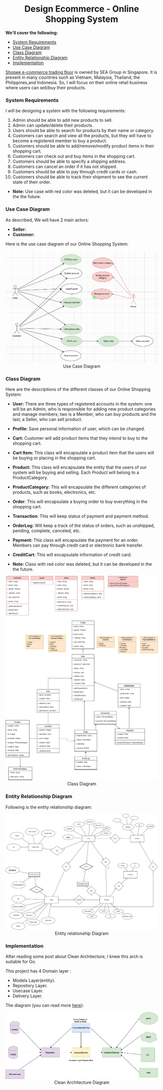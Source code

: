 <h1 align="center">Design Ecommerce - Online Shopping System</h1>

**We'll cover the following:**

* [System Requirements](#system-requirements)
* [Use Case Diagram](#use-case-diagram)
* [Class Diagram](#class-diagram)
* [Entity Relationship Diagram](#entity-relationship-diagram)
* [Implementation](#implementation)

[Shopee e-commerce trading floor](https://shopee.vn/) is owned by SEA Group in Singapore. It is present in many countries such as Vietnam, Malaysia, Thailand, the Philippines,and Indonesia. So, I will focus on their online retail business where users can sell/buy their products.

### System Requirements

I will be designing a system with the following requirements:

1. Admin should be able to add new products to sell.
2. Admin can update/delete their products.
3. Users should be able to search for products by their name or category.
4. Customers can search and view all the products, but they will have to become a registered member to buy a product.
5. Customers should be able to add/remove/modify product items in their shopping cart.
6. Customers can check out and buy items in the shopping cart.
7. Customers should be able to specify a shipping address.
8. Customers can cancel an order if it has not shipped.
9. Customers should be able to pay through credit cards or cash.
10. Customers should be able to track their shipment to see the current state of their order.

* **Note:** Use case with red color was deleted, but it can be developed in the the future.
### Use Case Diagram

As described, We will have 2 main actors: 
* **Seller:**
* **Customer:** 

Here is the use case diagram of our Online Shopping System:

<p align="center">
    <img src="/doc/use-case.png" alt="Online Shoopping System Use Case Diagram">
    <br />
    Use Case Diagram
</p>

### Class Diagram

Here are the descriptions of the different classes of our Online Shopping System:
* **User:** There are three types of registered accounts in the system: one will be an Admin, who is responsible for adding new product categories and manage members; two is a Member, who can buy products and the last, a Seller, who can sell product.
* **Profile:** Save personal information of user, which can be changed.
* **Cart:** Customer will add product items that they intend to buy to the shopping cart.
* **Cart Item:** This class will encapsulate a product item that the users will be buying or placing in the shopping cart.
* **Product:** This class will encapsulate the entity that the users of our system will be buying and selling. Each Product will belong to a ProductCategory.
* **ProductCategory:** This will encapsulate the different categories of products, such as books, electronics, etc.
* **Order**: This will encapsulate a buying order to buy everything in the shopping cart.
* **Transaction**: This will keep status of payment and payment method.
* **OrderLog:** Will keep a track of the status of orders, such as unshipped, pending, complete, canceled, etc.
* **Payment:** This class will encapsulate the payment for an order. Members can pay through credit card or electronic bank transfer.
* **CreditCart**: This will encapsulate information of credit card.

* **Note:** Class with red color was deleted, but it can be developed in the the future.

<p align="center">
    <img src="/doc/class-diagram.png" alt="Online Shoopping System Class Diagram">
    <br />
    Class Diagram
</p>

### Entity Relationship Diagram

Following is the entity relationship diagram:

<p align="center">
    <img src="/doc/entity-relationship-diagram.png" alt="Entity relationship Diagram">
    <br />
    Entity relationship Diagram
</p>

### Implementation

After reading some post about Clean Architecture, I knew this arch is suitable for Go.

This project has 4 Domain layer :
* Models Layer(entity).
* Repository Layer.
* Usecase Layer.
* Delivery Layer.

The diagram (you can read more [here](https://github.com/bxcodec/go-clean-arch)):
<p align="center">
    <img src="/doc/clean-arch.png" alt="Clean Architecture">
    <br />
    Clean Architecture Diagram
</p>

